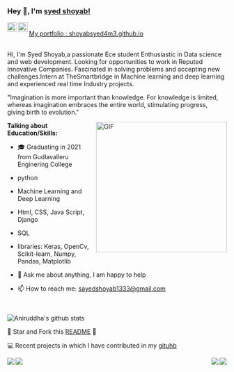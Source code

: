 ### Hey 👋, I'm [syed shoyab!](https://github.com/aniruddhachoudhury)


<a href="https://www.linkedin.com/in/syedshoyab/">
  <img align="left" alt="Aniruddha's LinkdeIN" width="22px" src="https://cdn.jsdelivr.net/npm/simple-icons@v3/icons/linkedin.svg" />
</a>
<a href="https://www.instagram.com/shoyab_ss/">
  <img align="left" alt="Aniruddha's Instagram" width="22px" src="https://cdn.jsdelivr.net/npm/simple-icons@v3/icons/instagram.svg" />
</a>
<br />
 <a href="shoyabsyed4m3.github.io"> My portfolio : shoyabsyed4m3.github.io </a> 
<br />
<br />

Hi, I'm Syed Shoyab,a passionate Ece student Enthusiastic in Data science and web development. Looking for opportunities to work in Reputed Innovative Companies. Fascinated in solving problems and accepting new challenges.Intern at TheSmartbridge in Machine learning and deep learning and experienced real time Industry projects.


"Imagination is more important than knowledge. For knowledge is limited, whereas imagination embraces the entire world, stimulating progress, giving birth to evolution." 

  <img align="right" height="300px" width= "300px" alt="GIF" src="https://media.giphy.com/media/CVtNe84hhYF9u/giphy.gif" />


**Talking about Education/Skills:**

- 🎓 Graduating in 2021 from Gudlavalleru Enginering College
-  python 
-  Machine Learning and Deep Learning
-  Html, CSS, Java Script, Django
-  SQL
-  libraries: Keras, OpenCv, Scikit-learn, Numpy, Pandas, Matplotlib

- 💬 Ask me about anything, I am happy to help
- 📫 How to reach me: sayedshoyab1333@gmail.com

&nbsp;


![Aniruddha's github stats](https://github-readme-stats.vercel.app/api?username=shoyabsyed4m3&show_icons=true&hide_border=true)

:pushpin: Star and Fork this [README](https://github.com/aniruddhachoudhury/aniruddhachoudhury) :pencil:

💻 Recent projects in which I have contributed in my [gituhb](https://github.com/Shoyabsyed4m3/)


<a href="https://github.com/Shoyabsyed4m3/FaceMask-Detection">
  <img align="left" src="https://github-readme-stats.vercel.app/api/pin/?username=shoyabsyed4m3&repo=FaceMask-Detection" />
</a>

<a href="https://github.com/Shoyabsyed4m3/Sentiment-Analysis-Youtube-comments">
  <img align="right" src="https://github-readme-stats.vercel.app/api/pin/?username=shoyabsyed4m3&repo=Sentiment-Analysis-Youtube-comments" />
</a>

<a href="https://github.com/Shoyabsyed4m3/Student_performance_prediction-internship-project">
  <img align="left" src="https://github-readme-stats.vercel.app/api/pin/?username=shoyabsyed4m3&repo=Student_performance_prediction-internship-project" />
</a>

<a href="https://github.com/Shoyabsyed4m3/Machinelearning-coursera-IBM">
  <img align="right" src="https://github-readme-stats.vercel.app/api/pin/?username=shoyabsyed4m3&repo=Machinelearning-coursera-IBM" />
</a>


